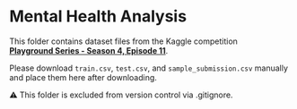 # Mental Health Analysis
This folder contains dataset files from the Kaggle competition  
**[Playground Series - Season 4, Episode 11](https://www.kaggle.com/competitions/playground-series-s4e11)**.

Please download `train.csv`, `test.csv`, and `sample_submission.csv` manually  
and place them here after downloading.

⚠️ This folder is excluded from version control via .gitignore.